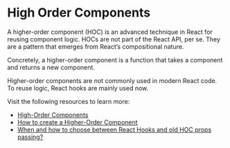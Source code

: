 # High Order Components

A higher-order component (HOC) is an advanced technique in React for reusing component logic. HOCs are not part of the React API, per se. They are a pattern that emerges from React’s compositional nature.

Concretely, a higher-order component is a function that takes a component and returns a new component.

Higher-order components are not commonly used in modern React code. To reuse logic, React hooks are mainly used now.

Visit the following resources to learn more:

- [High-Order Components](https://reactjs.org/docs/higher-order-components.html)
- [How to create a Higher-Order Component](https://www.robinwieruch.de/react-higher-order-components/)
- [When and how to choose between React Hooks and old HOC props passing?](https://stackoverflow.com/questions/53387613/when-and-how-to-choose-between-react-hooks-and-old-hoc-props-passing)
